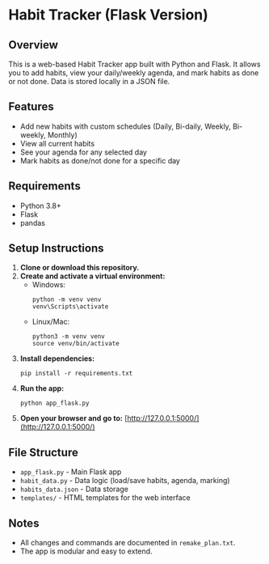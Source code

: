 # Habit Tracker (Flask Version)

## Overview
This is a web-based Habit Tracker app built with Python and Flask. It allows you to add habits, view your daily/weekly agenda, and mark habits as done or not done. Data is stored locally in a JSON file.

## Features
- Add new habits with custom schedules (Daily, Bi-daily, Weekly, Bi-weekly, Monthly)
- View all current habits
- See your agenda for any selected day
- Mark habits as done/not done for a specific day

## Requirements
- Python 3.8+
- Flask
- pandas

## Setup Instructions
1. **Clone or download this repository.**
2. **Create and activate a virtual environment:**
   - Windows:
     ```shell
     python -m venv venv
     venv\Scripts\activate
     ```
   - Linux/Mac:
     ```shell
     python3 -m venv venv
     source venv/bin/activate
     ```
3. **Install dependencies:**
   ```shell
   pip install -r requirements.txt
   ```
4. **Run the app:**
   ```shell
   python app_flask.py
   ```
5. **Open your browser and go to:**
   [http://127.0.0.1:5000/](http://127.0.0.1:5000/)

## File Structure
- `app_flask.py` - Main Flask app
- `habit_data.py` - Data logic (load/save habits, agenda, marking)
- `habits_data.json` - Data storage
- `templates/` - HTML templates for the web interface

## Notes
- All changes and commands are documented in `remake_plan.txt`.
- The app is modular and easy to extend.
